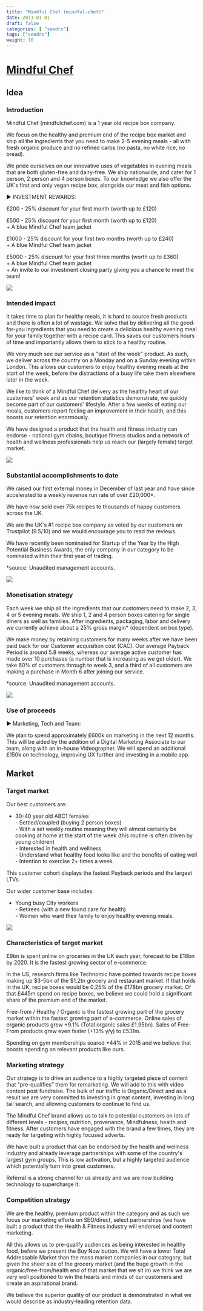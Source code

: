 ```yaml
---
title: "Mindful Chef (mindful-chef)"
date: 2011-01-01
draft: false
categories: [ "seedrs"]
tags: ["seedrs"]
weight: 10
---
```


# [Mindful Chef](https://www.seedrs.com/mindful-chef)

## Idea

### Introduction

Mindful Chef (mindfulchef.com) is a 1 year old recipe box company.

We focus on the healthy and premium end of the recipe box market and ship all the ingredients that you need to make 2-5 evening meals - all with fresh organic produce and no refined carbs (no pasta, no white rice, no bread).

We pride ourselves on our innovative uses of vegetables in evening meals that are both gluten-free and dairy-free. We ship nationwide, and cater for 1 person, 2 person and 4 person boxes. To our knowledge we also offer the UK's first and only vegan recipe box, alongside our meat and fish options.

► INVESTMENT REWARDS:

£200 - 25% discount for your first month (worth up to £120)

£500 - 25% discount for your first month (worth up to £120) <br> + A blue Mindful Chef team jacket

£1000 - 25% discount for your first two months (worth up to £240) <br> + A blue Mindful Chef team jacket

£5000 - 25% discount for your first three months (worth up to £360) <br> + A blue Mindful Chef team jacket <br> + An invite to our investment closing party giving you a chance to meet the team!

![](/img/seedrs/uploads/startup/section_image/image/8889/4scy6pz5w1g676wq2p9j9m05w3d1qgv/Mindful_Chef_1.jpg?rect=0%2C0%2C4251%2C2911&w=600&fit=clip&s=e44b01beeb4be8ff7fc9ee49fa23cfac)

### Intended impact

It takes time to plan for healthy meals, it is hard to source fresh products and there is often a lot of wastage. We solve that by delivering all the good-for-you ingredients that you need to create a delicious healthy evening meal for your family together with a recipe card. This saves our customers hours of time and importantly allows them to stick to a healthy routine.

We very much see our service as a "start of the week" product. As such, we deliver across the country on a Monday and on a Sunday evening within London. This allows our customers to enjoy healthy evening meals at the start of the week, before the distractions of a busy life take them elsewhere later in the week.

We like to think of a Mindful Chef delivery as the healthy heart of our customers' week and as our retention statistics demonstrate, we quickly become part of our customers' lifestyle. After a few weeks of eating our meals, customers report feeling an improvement in their health, and this boosts our retention enormously.

We have designed a product that the health and fitness industry can endorse - national gym chains, boutique fitness studios and a network of health and wellness professionals help us reach our (largely female) target market.

![](/img/seedrs/uploads/startup/section_image/image/8890/4lb7v148qs9m57j8hq3xsakyau3tw5w/Mindful_Chef_4.jpg?rect=0%2C0%2C5184%2C3456&w=600&fit=clip&s=8fb88400d06b80a7b542a458e287075f)

### Substantial accomplishments to date

We raised our first external money in December of last year and have since accelerated to a weekly revenue run rate of over £20,000*.

We have now sold over 75k recipes to thousands of happy customers across the UK.

We are the UK's #1 recipe box company as voted by our customers on Trustpilot (9.5/10) and we would encourage you to read the reviews.

We have recently been nominated for Startup of the Year by the High Potential Business Awards, the only company in our category to be nominated within their first year of trading.

*source: Unaudited management accounts.

![](/img/seedrs/uploads/startup/section_image/image/8888/jzg5654e7fl9fut67lfhmq6jmep3lfx/Mindful_Chef_5.jpg?rect=0%2C0%2C5184%2C3456&w=600&fit=clip&s=159f28178b079f32be5010f82d1866c0)

### Monetisation strategy

Each week we ship all the ingredients that our customers need to make 2, 3, 4 or 5 evening meals. We ship 1, 2 and 4 person boxes catering for single diners as well as families. After ingredients, packaging, labor and delivery we currently achieve about a 25% gross margin* (dependent on box type).

We make money by retaining customers for many weeks after we have been paid back for our Customer acquisition cost (CAC). Our average Payback Period is around 5.8 weeks, whereas our average active customer has made over 10 purchases (a number that is increasing as we get older). We take 60% of customers through to week 3, and a third of all customers are making a purchase in Month 6 after joining our service.

*source: Unaudited management accounts.

![](/img/seedrs/uploads/startup/section_image/image/8887/gcxix1qjve2a6j8uk2ajkyuaiw31ggb/Mindful_Chef_2.jpg?rect=0%2C0%2C2000%2C1333&w=600&fit=clip&s=f4c23a6e82ff6eb9177fc593abb30c52)

### Use of proceeds

► Marketing, Tech and Team:

We plan to spend approximately £600k on marketing in the next 12 months. This will be aided by the addition of a Digital Marketing Associate to our team, along with an in-house Videographer. We will spend an additional £150k on technology, improving UX further and investing in a mobile app.

## Market

### Target market

Our best customers are:

- 30-40 year old ABC1 females <br>- Settled/coupled (buying 2 person boxes) <br>- With a set weekly routine meaning they will almost certainly be cooking at home at the start of the week (this routine is often driven by young children) <br>- Interested in health and wellness <br>- Understand what healthy food looks like and the benefits of eating well <br>- Intention to exercise 2+ times a week.

This customer cohort displays the fastest Payback periods and the largest LTVs.

Our wider customer base includes:

- Young busy City workers <br>- Retirees (with a new found care for health) <br>- Women who want their family to enjoy healthy evening meals.

![](https://seedrs.imgix.net/uploads/startup/section_image/image/8891/u29wv7wx1rybvlipvc7y492nzkuv0t/Mindful_Chef_6.jpg?rect=0%2C0%2C2000%2C1333&w=600&fit=clip&s=b3b1cff428b6c73baf36de743adef8f5)

### Characteristics of target market

£9bn is spent online on groceries in the UK each year, forecast to be £18bn by 2020. It is the fastest growing sector of e-commerce.

In the US, research firms like Technomic have pointed towards recipe boxes making up $3-5bn of the $1.2tn grocery and restaurant market. If that holds in the UK, recipe boxes would be 0.25% of the £178bn grocery market. Of that £445m spend on recipe boxes, we believe we could hold a significant share of the premium end of the market.

Free-from / Healthy / Organic is the fastest growing part of the grocery market within the fastest growing part of e-commerce. Online sales of organic products grew +9.1% (Total organic sales £1.95bn). Sales of Free-From products grew even faster (+13% y/y) to £531m.

Spending on gym memberships soared +44% in 2015 and we believe that boosts spending on relevant products like ours.

### Marketing strategy

Our strategy is to drive an audience to a highly targeted piece of content that “pre-qualifies” them for remarketing. We will add to this with video content post fundraise. The bulk of our traffic is Organic/Direct and as a result we are very committed to investing in great content, investing in long tail search, and allowing customers to continue to find us.

The Mindful Chef brand allows us to talk to potential customers on lots of different levels - recipes, nutrition, provenance, Mindfulness, health and fitness. After customers have engaged with the brand a few times, they are ready for targeting with highly focused adverts.

We have built a product that can be endorsed by the health and wellness industry and already leverage partnerships with some of the country's largest gym groups. This is low activation, but a highly targeted audience which potentially turn into great customers.

Referral is a strong channel for us already and we are now building technology to supercharge it.

### Competition strategy

We are the healthy, premium product within the category and as such we focus our marketing efforts on SEO/direct, select partnerships (we have built a product that the Health &amp; Fitness industry will endorse) and content marketing.

All this allows us to pre-qualify audiences as being interested in healthy food, before we present the Buy Now button. We will have a lower Total Addressable Market than the mass market companies in our category, but given the sheer size of the grocery market (and the huge growth in the organic/free-from/health end of that market that we sit in) we think we are very well positioned to win the hearts and minds of our customers and create an aspirational brand.

We believe the superior quality of our product is demonstrated in what we would describe as industry-leading retention data.


